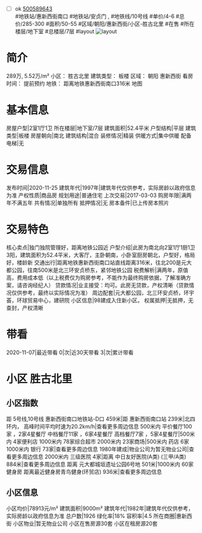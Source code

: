 - [ ] ok [500589643](https://bj.5i5j.com/ershoufang/500589643.html)  
 #地铁站/惠新西街南口 #地铁站/安贞门 ,  #地铁线/10号线
#单价/4-6 #总价/285-300 #面积/50-55   #区域/朝阳/惠新西街/小区-胜古北里 #在售 #所在楼层/地下室 #总楼层/7层 #layout 
![layout](http://image2.5i5j.com//group1/M00/DE/59/CgqJMl6xhGiANdGSAAMG-VR9_Cw900.jpg_P5.jpg) 
# 简介 
 289万,  5.52万/m² 
小区： 胜古北里
建筑类型： 板楼
区域： 朝阳 惠新西街
看房时间： 提前预约
地铁： 距离地铁惠新西街南口316米 地图
# 基本信息 
 房屋户型|2室1厅1卫
所在楼层|地下室/7层
建筑面积|52.4平米
户型结构|平层
建筑类型|板楼
房屋朝向|南北
建筑结构|混合
装修情况|精装
供暖方式|集中供暖
配备电梯|无
# 交易信息 
 发布时间|2020-11-25
建筑年代|1997年|建筑年代仅供参考，实际房龄以政府信息为准
产权性质|商品房
规划用途|普通住宅
上次交易|2017-03-03
购房年限|满两年不满五年
共有情况|单独所有
抵押情况|无
房本备件|已上传房本照片
# 交易特色 
 核心卖点|独门独院管理好，距离地铁公园近
户型介绍|此房为南北向2室1厅1厨1卫3阳，建筑面积为52.4平米，大客厅，主卧朝南，小卧室厨房朝北，户型好，格局好，楼龄新
交通出行|距离地铁惠新西街南口站直线距离316米，往北200是元大都公园，往南500米是北三环安贞桥东，紧邻地铁公园
税费解析|满两年，原值高，费用成本低（以上税费仅为购房参考，不能作为最终购房依据，了解准确方案，请咨询经纪人）
贷款情况|业主接受：均可。此房无贷款，产权清晰（贷款情况仅供参考，最终以实际情况为准）
周边配套|元大都公园，北三环安贞桥，环宇荟，环球贸易中心，建研院
小区信息|98建成入住新小区。
权属抵押|无抵押，无查封，产权清晰
# 带看 
 2020-11-07|最近带看	 0|次|近30天带看	 3|次|累计带看
# 小区 胜古北里
## 小区指数 
 距 5号线,10号线 惠新西街南口地铁站-D口 459米|距 惠新西街南口站 239米|北四环内， 高峰时间平均时速为20.2km/h|查看更多周边信息
500米内 平价餐厅100家 ，2家4星餐厅
中档餐厅11家 ，6家4星餐厅
高档餐厅7家 ，5家4星餐厅|500米内 4家便利店
1000米内 78家综合超市
2000米内 23家商场|500米内 药店 6家
1000米内 银行 73家|查看更多周边信息
1980年建成|物业公司为暂无物业公司|查看更多周边信息
2000米内 三级医院 4家|距离 中日友好医院(A类) (三甲/A类) 884米|查看更多周边信息
距离 元大都城垣遗址公园6号地 501米|1000米内 60家 健身房
距离最近健身房青鸟健身(环贸店) 936米|查看更多周边信息
## 小区信息 
 小区均价|78913元/m²
建筑面积|9000m²
建筑年代|1982年|建筑年代仅供参考，实际房龄以政府信息为准
总户数|1926
绿化率|18%
容积率|4.5
所在商圈|惠新西街
小区物业|暂无物业公司
小区在售房源30套
小区在租房源20套
